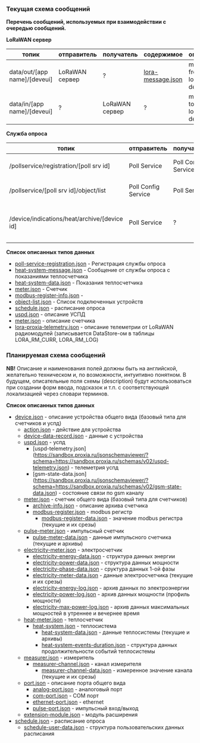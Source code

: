 
### Текущая схема сообщений


**Перечень сообщений, используемых при взаимодействии с очередью сообщений.**

**LoRaWAN сервер**

|топик|отправитель|получатель|содержимое|описание|
|-----|-----------|----------|----------|--------|
|data/out/[app name]/[deveui]|LoRaWAN сервер|?|[lora-message.json](https://sandbox.proxia.ru/jsonschemaviewer/?schema=https://sandbox.proxia.ru/schemas/v01/lora-message.json) |message from lorawan device|
|data/in/[app name]/[deveui]|?|LoRaWAN сервер|?|message to lorawan device|




**Служба опроса**

|топик|отправитель|получатель|содержимое|описание|
|-----|-----------|----------|----------|--------|
|/pollservice/registration/[poll srv id]|Poll Service|Poll Config Service|[poll-service-registration.json](https://sandbox.proxia.ru/jsonschemaviewer/?schema=https://sandbox.proxia.ru/schemas/v01/poll-service-registration.json)|Регистрация службы опроса|
|/pollservice/[poll srv id]/object/list|Poll Config Service|Poll Service|[object-list.json](https://sandbox.proxia.ru/jsonschemaviewer/?schema=https://sandbox.proxia.ru/schemas/v01/object-list.json) | Список подключенных устройств |
|/device/indications/heat/archive/[device id]|Poll Service|?|[heat-system-message.json](https://sandbox.proxia.ru/jsonschemaviewer/?schema=https://sandbox.proxia.ru/schemas/v01/heat-system-message.json)|Сообщение от службы опроса с показаниями теплосчетчика|


**Список описанных типов данных**

 - [poll-service-registration.json](https://sandbox.proxia.ru/jsonschemaviewer/?schema=https://sandbox.proxia.ru/schemas/v01/poll-service-registration.json) - Регистрация службы опроса
 - [heat-system-message.json](https://sandbox.proxia.ru/jsonschemaviewer/?schema=https://sandbox.proxia.ru/schemas/v01/heat-system-message.json) - Сообщение от службы опроса с показаниями теплосчетчика
 - [heat-system-data.json](https://sandbox.proxia.ru/jsonschemaviewer/?schema=https://sandbox.proxia.ru/schemas/v01/heat-system-data.json) - Показания теплосчетчика
 - [meter.json](https://sandbox.proxia.ru/jsonschemaviewer/?schema=https://sandbox.proxia.ru/schemas/v01/meter.json) - Счетчик
 - [modbus-register-info.json](https://sandbox.proxia.ru/jsonschemaviewer/?schema=https://sandbox.proxia.ru/schemas/v01/modbus-register-info.json) - 
 - [object-list.json](https://sandbox.proxia.ru/jsonschemaviewer/?schema=https://sandbox.proxia.ru/schemas/v01/object-list.json) - Список подключенных устройств
 - [schedule.json](https://sandbox.proxia.ru/jsonschemaviewer/?schema=https://sandbox.proxia.ru/schemas/v01/schedule.json) - расписание опроса
 - [uspd.json](https://sandbox.proxia.ru/jsonschemaviewer/?schema=https://sandbox.proxia.ru/schemas/v01/uspd.json) - описание УСПД
 - [meter.json](https://sandbox.proxia.ru/jsonschemaviewer/?schema=https://sandbox.proxia.ru/schemas/v01/meter.json) - описание счетчика
 - [lora-proxia-telemetry.json](https://sandbox.proxia.ru/jsonschemaviewer/?schema=https://sandbox.proxia.ru/schemas/v01/lora-proxia-telemetry.json) - описание телеметрии от LoRaWAN радиомодулей (записывается DataStore-ом в таблицы LORA_RM_CURR, LORA_RM_LOG)


 ### Планируемая схема сообщений

**NB!** Описание и наименования полей должны быть на английской, желательно техническом и, по возможности, интуитивно понятном. В будущем, описательные поля схемы (description) будут использоваться при создании форм ввода, подсказок и т.п. с соответствующей локализацией через словари терминов.

**Список описанных типов данных**

* [device.json](https://sandbox.proxia.ru/jsonschemaviewer/?schema=https://sandbox.proxia.ru/schemas/v02/device.json) - описание устройства общего вида (базовый типа для счетчиков и успд)
  * [action.json](https://sandbox.proxia.ru/jsonschemaviewer/?schema=https://sandbox.proxia.ru/schemas/v02/action.json) - действие для устройства
  * [device-data-record.json](https://sandbox.proxia.ru/jsonschemaviewer/?schema=https://sandbox.proxia.ru/schemas/v02/device-data-record.json) - данные с устройства
  * [uspd.json](https://sandbox.proxia.ru/jsonschemaviewer/?schema=https://sandbox.proxia.ru/schemas/v02/uspd.json) - успд
     * [uspd-telemetry.json] (https://sandbox.proxia.ru/jsonschemaviewer/?schema=https://sandbox.proxia.ru/schemas/v02/uspd-telemetry.json) - телеметрия успд
     * [gsm-state-data.json] (https://sandbox.proxia.ru/jsonschemaviewer/?schema=https://sandbox.proxia.ru/schemas/v02/gsm-state-data.json) - состояние связи по gsm каналу
  * [meter.json](https://sandbox.proxia.ru/jsonschemaviewer/?schema=https://sandbox.proxia.ru/schemas/v02/meter.json) - счетчик общего вида (базовый типа для счетчиков)
     * [archive-info.json](https://sandbox.proxia.ru/jsonschemaviewer/?schema=https://sandbox.proxia.ru/schemas/v02/archive-info.json) - описание архива счетчика
     * [modbus-register.json](https://sandbox.proxia.ru/jsonschemaviewer/?schema=https://sandbox.proxia.ru/schemas/v02/modbus-register.json) - modbus регистр
         * [modbus-register-data.json](https://sandbox.proxia.ru/jsonschemaviewer/?schema=https://sandbox.proxia.ru/schemas/v02/modbus-register-data.json) - значение modbus регистра (текущие и их срезы)
  * [pulse-meter.json](https://sandbox.proxia.ru/jsonschemaviewer/?schema=https://sandbox.proxia.ru/schemas/v02/pulse-meter.json) - импульсный счетчик
     * [pulse-meter-data.json](https://sandbox.proxia.ru/jsonschemaviewer/?schema=https://sandbox.proxia.ru/schemas/v02/pulse-meter-data.json) - данные импульсного счетчика (текущие и архивы)
  * [electricity-meter.json](https://sandbox.proxia.ru/jsonschemaviewer/?schema=https://sandbox.proxia.ru/schemas/v02/electricity-meter.json) - электросчетчик
     * [electricity-energy-data.json](https://sandbox.proxia.ru/jsonschemaviewer/?schema=https://sandbox.proxia.ru/schemas/v02/electricity-energy-data.json) - структура данных энергии
     * [electricity-power-data.json](https://sandbox.proxia.ru/jsonschemaviewer/?schema=https://sandbox.proxia.ru/schemas/v02/electricity-power-data.json) - структура данных мощности
     * [electricity-phase-data.json](https://sandbox.proxia.ru/jsonschemaviewer/?schema=https://sandbox.proxia.ru/schemas/v02/electricity-phase-data.json) - сруктура данных 1-ой фазы
     * [electricity-meter-data.json](https://sandbox.proxia.ru/jsonschemaviewer/?schema=https://sandbox.proxia.ru/schemas/v02/electricity-meter-data.json) - данные электросчетчика (текущие и их срезы)
     * [electricity-energy-log.json](https://sandbox.proxia.ru/jsonschemaviewer/?schema=https://sandbox.proxia.ru/schemas/v02/electricity-energy-log.json) - архив данных по электроэнергии
     * [electricity-power-log.json](https://sandbox.proxia.ru/jsonschemaviewer/?schema=https://sandbox.proxia.ru/schemas/v02/electricity-power-log.json) - архив данных мощности (профиль мощности)
     * [electricity-max-power-log.json](https://sandbox.proxia.ru/jsonschemaviewer/?schema=https://sandbox.proxia.ru/schemas/v02/electricity-max-power-log.json) - архив данных максимальных мощностей в утреннее и вечернее время
  * [heat-meter.json](https://sandbox.proxia.ru/jsonschemaviewer/?schema=https://sandbox.proxia.ru/schemas/v02/heat-meter.json) - теплосчетчик
     * [heat-system.json](https://sandbox.proxia.ru/jsonschemaviewer/?schema=https://sandbox.proxia.ru/schemas/v02/heat-system.json) - теплосистема 
         * [heat-system-data.json](https://sandbox.proxia.ru/jsonschemaviewer/?schema=https://sandbox.proxia.ru/schemas/v02/heat-system-data.json) - данные теплосистемы (текущие и архивы)
         * [heat-system-events-duration.json](https://sandbox.proxia.ru/jsonschemaviewer/?schema=https://sandbox.proxia.ru/schemas/v02/heat-system-events-duration.json) - структура данных продолжительности событий теплосистемы
  * [measurer.json](https://sandbox.proxia.ru/jsonschemaviewer/?schema=https://sandbox.proxia.ru/schemas/v02/measurer.json) - измеритель
     * [measurer-channel.json](https://sandbox.proxia.ru/jsonschemaviewer/?schema=https://sandbox.proxia.ru/schemas/v02/measurer-channel.json) - канал измерителя
         * [measurer-channel-data.json](https://sandbox.proxia.ru/jsonschemaviewer/?schema=https://sandbox.proxia.ru/schemas/v02/measurer-channel-data.json) - измеренное значение канала (текущие и их срезы)
  * [port.json](https://sandbox.proxia.ru/jsonschemaviewer/?schema=https://sandbox.proxia.ru/schemas/v02/port.json) - описание порта общего вида
     * [analog-port.json](https://sandbox.proxia.ru/jsonschemaviewer/?schema=https://sandbox.proxia.ru/schemas/v02/analog-port.json) - аналоговый порт
     * [com-port.json](https://sandbox.proxia.ru/jsonschemaviewer/?schema=https://sandbox.proxia.ru/schemas/v02/com-port.json) - COM порт
     * [ethernet-port.json](https://sandbox.proxia.ru/jsonschemaviewer/?schema=https://sandbox.proxia.ru/schemas/v02/ethernet-port.json) - ethernet
     * [pulse-port.json](https://sandbox.proxia.ru/jsonschemaviewer/?schema=https://sandbox.proxia.ru/schemas/v02/pulse-port.json) - импульсный вход/выход
  * [extension-module.json](https://sandbox.proxia.ru/jsonschemaviewer/?schema=https://sandbox.proxia.ru/schemas/v02/extension-module.json) - модуль расширения
* [schedule.json](https://sandbox.proxia.ru/jsonschemaviewer/?schema=https://sandbox.proxia.ru/schemas/v02/schedule.json) - расписание опроса
  * [schedule-user-data.json](https://sandbox.proxia.ru/jsonschemaviewer/?schema=https://sandbox.proxia.ru/schemas/v02/schedule-user-data.json) - структура пользовательских данных расписания 
